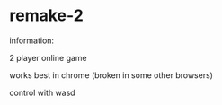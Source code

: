 # remake-2



information:

2 player online game

works best in chrome (broken in some other browsers)

control with wasd
